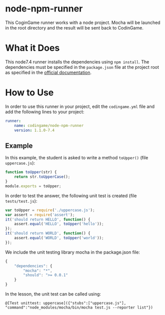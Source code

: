 # node-npm-runner

This CoginGame runner works with a node project. Mocha will be launched in the root directory and the result will be sent back to CodinGame.

# What it Does

This node7.4 runner installs the dependencies using `npm install`. The dependencies must be specified in the `package.json` file at the project root as specified in the [official documentation](https://docs.npmjs.com/getting-started/using-a-package.json).

# How to Use

In order to use this runner in your project, edit the `codingame.yml` file and add the following lines to your project:

```yaml
runner:
    name: codingame/node-npm-runner
    version: 1.1.0-7.4

```

## Example

In this example, the student is asked to write a method `toUpper()` (file `uppercase.js`):

```javascript
function toUpper(str) {
	return str.toUpperCase();
}
module.exports = toUpper;
```

In order to test the answer, the following unit test is created (file `tests/test.js`):

```javascript
var toUpper = require('./uppercase.js');
var assert = require('assert');
it('should return HELLO', function() {
	assert.equal('HELLO', toUpper('hello'));
});
it('should return WORLD', function() {
	assert.equal('WORLD', toUpper('world'));
});
```

We include the unit testing library mocha in the package.json file:
```javascript
{
	"dependencies": {
		"mocha": "*",
		"should": ">= 0.0.1"
	}
}
```

In the lesson, the unit test can be called using:

`@[Test unittest: uppercase]({"stubs":["uppercase.js"], "command":"node_modules/mocha/bin/mocha test.js --reporter list"})`
